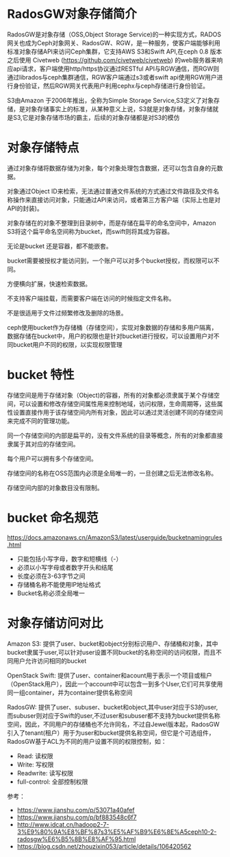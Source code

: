 # RadosGW对象存储简介

RadosGW是对象存储（OSS,Object Storage Service)的一种实现方式，RADOS网关也成为Ceph对象网关、RadosGW、RGW，是一种服务，使客户端能够利用标准对象存储API来访问Ceph集群，它支持AWS S3和Swift API,在ceph 0.8 版本之后使用 Civetweb (https://github.com/civetweb/civetweb) 的web服务器来响应api请求，客户端使用http/https协议通过RESTful API与RGW通信，而RGW则通过librados与ceph集群通信，RGW客户端通过s3或者swift api使用RGW用户进行身份验证，然后RGW网关代表用户利用cephx与ceph存储进行身份验证。

S3由Amazon 于2006年推出，全称为Simple Storage Service,S3定义了对象存储，是对象存储事实上的标准，从某种意义上说，S3就是对象存储，对象存储就是S3,它是对象存储市场的霸主，后续的对象存储都是对S3的模仿

# 对象存储特点

通过对象存储将数据存储为对象，每个对象处理包含数据，还可以包含自身的元数据。

对象通过Object ID来检索，无法通过普通文件系统的方式通过文件路径及文件名称操作来直接访问对象，只能通过API来访问，或者第三方客户端（实际上也是对API的封装)。

对象存储在的对象不整理到目录树中，而是存储在扁平的命名空间中，Amazon S3将这个扁平命名空间称为bucket，而swift则将其成为容器。

无论是bucket 还是容器，都不能嵌套。

bucket需要被授权才能访问到，一个账户可以对多个bucket授权，而权限可以不同。

方便横向扩展，快速检索数据。

不支持客户端挂载，而需要客户端在访问的时候指定文件名称。

不是很适用于文件过频繁修改及删除的场景。

ceph使用bucket作为存储桶（存储空间），实现对象数据的存储和多用户隔离，数据存储在bucket中，用户的权限也是针对bucket进行授权，可以设置用户对不同bucket用户不同的权限，以实现权限管理

# bucket 特性

存储空间是用于存储对象（Object)的容器，所有的对象都必须隶属于某个存储空间，可以设置和修改存储空间属性用来控制地域，访问权限，生命周期等，这些属性设置直接作用于该存储空间内所有对象，因此可以通过灵活创建不同的存储空间来完成不同的管理功能。

同一个存储空间的内部是扁平的，没有文件系统的目录等概念，所有的对象都直接隶属于其对应的存储空间。

每个用户可以拥有多个存储空间。

存储空间的名称在OSS范围内必须是全局唯一的，一旦创建之后无法修改名称。

存储空间内部的对象数目没有限制。

# bucket 命名规范

https://docs.amazonaws.cn/AmazonS3/latest/userguide/bucketnamingrules.html

- 只能包括小写字母，数字和短横线（-）
- 必须以小写字母或者数字开头和结尾
- 长度必须在3-63字节之间
- 存储桶名称不能使用IP地址格式
- Bucket名称必须全局唯一

# 对象存储访问对比

Amazon S3: 提供了user、bucket和object分别标识用户、存储桶和对象，其中bucket隶属于user,可以针对user设置不同bucket的名称空间的访问权限，而且不同用户允许访问相同的bucket

OpenStack Swift: 提供了user、container和acount用于表示一个项目或租户（OpenStack用户），因此一个account中可以包含一到多个User,它们可共享使用同一组container，并为container提供名称空间

RadosGW: 提供了user、subuser、bucket和object,其中user对应于S3的user,而subuser则对应于Swift的user,不过user和subuser都不支持为bucket提供名称空间，因此，不同用户的存储桶也不允许同名，不过自Jewel版本起，RadosGW引入了tenant(租户）用于为user和bucket提供名称空间，但它是个可选组件，RadosGW基于ACL为不同的用户设置不同的权限控制，如：
- Read: 读权限
- Write: 写权限
- Readwrite: 读写权限
- full-control: 全部控制权限









参考：
- https://www.jianshu.com/p/53071a40afef
- https://www.jianshu.com/p/bf883548c6f7
- http://www.idcat.cn/hadoop2-7-3%E9%80%9A%E8%BF%87s3%E5%AF%B9%E6%8E%A5ceph10-2-radosgw%E6%B5%8B%E8%AF%95.html
- https://blog.csdn.net/zhouzixin053/article/details/106420562
